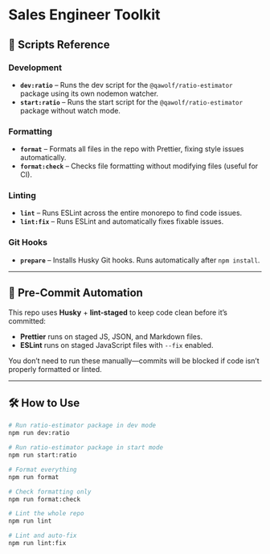 # Sales Engineer Toolkit

## 📜 Scripts Reference

### Development

- **`dev:ratio`** – Runs the dev script for the `@qawolf/ratio-estimator` package using its own nodemon watcher.
- **`start:ratio`** – Runs the start script for the `@qawolf/ratio-estimator` package without watch mode.

### Formatting

- **`format`** – Formats all files in the repo with Prettier, fixing style issues automatically.
- **`format:check`** – Checks file formatting without modifying files (useful for CI).

### Linting

- **`lint`** – Runs ESLint across the entire monorepo to find code issues.
- **`lint:fix`** – Runs ESLint and automatically fixes fixable issues.

### Git Hooks

- **`prepare`** – Installs Husky Git hooks. Runs automatically after `npm install`.

---

## 🧹 Pre-Commit Automation

This repo uses **Husky** + **lint-staged** to keep code clean before it’s committed:

- **Prettier** runs on staged JS, JSON, and Markdown files.
- **ESLint** runs on staged JavaScript files with `--fix` enabled.

You don’t need to run these manually—commits will be blocked if code isn’t properly formatted or linted.

---

## 🛠 How to Use

```bash
# Run ratio-estimator package in dev mode
npm run dev:ratio

# Run ratio-estimator package in start mode
npm run start:ratio

# Format everything
npm run format

# Check formatting only
npm run format:check

# Lint the whole repo
npm run lint

# Lint and auto-fix
npm run lint:fix
```
